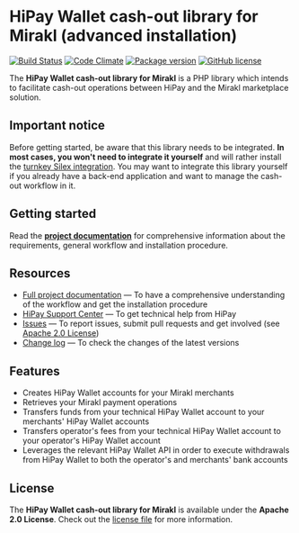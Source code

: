 # HiPay Wallet cash-out library for Mirakl (advanced installation)

[![Build Status](https://circleci.com/gh/hipay/hipay-wallet-cashout-mirakl-library/tree/master.svg?style=shield)](https://circleci.com/gh/hipay/hipay-wallet-cashout-mirakl-library/tree/master) [![Code Climate](https://codeclimate.com/github/hipay/hipay-wallet-cashout-mirakl-library/badges/gpa.svg)](https://codeclimate.com/github/hipay/hipay-wallet-cashout-mirakl-library) [![Package version](https://img.shields.io/packagist/v/hipay/hipay-wallet-cashout-mirakl-library.svg)](https://packagist.org/packages/hipay/hipay-wallet-cashout-mirakl-library) [![GitHub license](https://img.shields.io/badge/license-Apache%202-blue.svg)](https://raw.githubusercontent.com/hipay/hipay-wallet-cashout-mirakl-library/master/LICENSE.md)

The **HiPay Wallet cash-out library for Mirakl** is a PHP library which intends to facilitate cash-out operations between HiPay and the Mirakl marketplace solution.

## Important notice

Before getting started, be aware that this library needs to be integrated. **In most cases, you won't need to integrate it yourself** and will rather install the [turnkey Silex integration][repo-integration]. You may want to integrate this library yourself if you already have a back-end application and want to manage the cash-out workflow in it. 

## Getting started

Read the **[project documentation][doc-home]** for comprehensive information about the requirements, general workflow and installation procedure.

## Resources
- [Full project documentation][doc-home] — To have a comprehensive understanding of the workflow and get the installation procedure
- [HiPay Support Center][hipay-help] — To get technical help from HiPay
- [Issues][project-issues] — To report issues, submit pull requests and get involved (see [Apache 2.0 License][project-license])
- [Change log][project-changelog] — To check the changes of the latest versions

## Features

- Creates HiPay Wallet accounts for your Mirakl merchants
- Retrieves your Mirakl payment operations
- Transfers funds from your technical HiPay Wallet account to your merchants' HiPay Wallet accounts
- Transfers operator's fees from your technical HiPay Wallet account to your operator's HiPay Wallet account
- Leverages the relevant HiPay Wallet API in order to execute withdrawals from HiPay Wallet to both the operator's and merchants' bank accounts

## License

The **HiPay Wallet cash-out library for Mirakl** is available under the **Apache 2.0 License**. Check out the [license file][project-license] for more information.

[doc-home]: https://github.com/hipay/hipay-wallet-cashout-mirakl-library/wiki

[hipay-help]: http://help.hipay.com

[project-issues]: https://github.com/hipay/hipay-wallet-cashout-mirakl-library/issues
[project-license]: https://github.com/hipay/hipay-wallet-cashout-mirakl-library/blob/master/LICENSE.md
[project-changelog]: https://github.com/hipay/hipay-wallet-cashout-mirakl-library/blob/master/CHANGELOG.md

[repo-integration]: https://github.com/hipay/hipay-wallet-cashout-mirakl-integration
